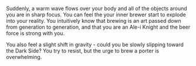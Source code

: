 Suddenly, a warm wave flows over your body and all of the objects around you are in sharp focus. You can
feel the your inner brewer start to explode into your reality. You intuitively know that brewing is an art
passed down from generation to generation, and that you are an Ale-i Knight and the beer force is strong with you.

You also feel a slight shift in gravity - could you be slowly slipping toward the Dark Side? You try to resist,
but the urge to brew a porter is overwhelming.
